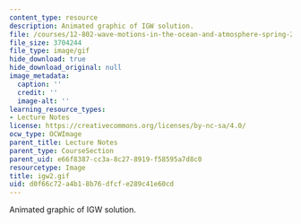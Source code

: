 ```yaml
---
content_type: resource
description: Animated graphic of IGW solution.
file: /courses/12-802-wave-motions-in-the-ocean-and-atmosphere-spring-2004/d0f66c72a4b18b76dfcfe289c41e60cd_igw2.gif
file_size: 3704244
file_type: image/gif
hide_download: true
hide_download_original: null
image_metadata:
  caption: ''
  credit: ''
  image-alt: ''
learning_resource_types:
- Lecture Notes
license: https://creativecommons.org/licenses/by-nc-sa/4.0/
ocw_type: OCWImage
parent_title: Lecture Notes
parent_type: CourseSection
parent_uid: e66f8387-cc3a-8c27-8919-f58595a7d8c0
resourcetype: Image
title: igw2.gif
uid: d0f66c72-a4b1-8b76-dfcf-e289c41e60cd
---
```

Animated graphic of IGW solution.